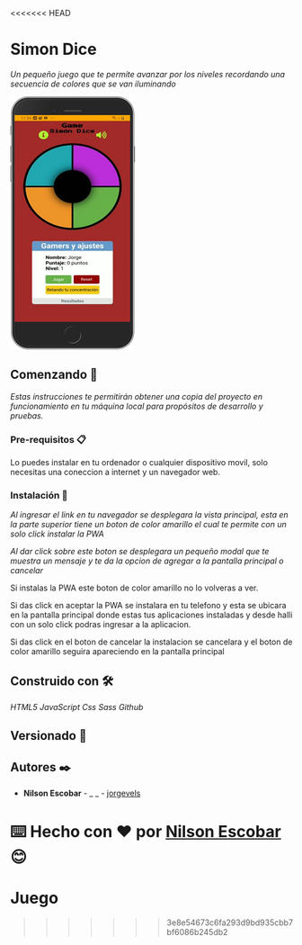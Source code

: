 <<<<<<< HEAD
# Simon Dice

_Un pequeño juego que te permite avanzar por los niveles recordando una secuencia de colores que se van iluminando_

![Captura de la App](./readme-static/captura.png)

## Comenzando 🚀

_Estas instrucciones te permitirán obtener una copia del proyecto en funcionamiento en tu máquina local para propósitos de desarrollo y pruebas._


### Pre-requisitos 📋

Lo puedes instalar en tu ordenador o cualquier dispositivo movil, solo necesitas una coneccion a internet y un navegador web.

### Instalación 🔧

_Al ingresar el link en tu navegador se desplegara la vista principal, esta en la parte superior tiene un boton de color amarillo el cual te permite con un solo click instalar la PWA_

_Al dar click sobre este boton se desplegara un pequeño modal que te muestra un mensaje y te da la opcion de agregar a la pantalla principal o cancelar_

Si instalas la PWA este boton de color amarillo no lo volveras a ver.

Si das click en aceptar la PWA se instalara en tu telefono y esta se ubicara en la pantalla principal donde estas tus aplicaciones instaladas y desde halli con un solo click podras ingresar a la aplicacion.

Si das click en el boton de cancelar la instalacion se cancelara y el boton de color amarillo seguira apareciendo en la pantalla principal

## Construido con 🛠️

_HTML5_
_JavaScript_
_Css_
_Sass_
_Github_

## Versionado 📌

## Autores ✒️

- **Nilson Escobar** - \_ \_ - [jorgevels](https://github.com/escnil994)






⌨️ Hecho con ❤️ por [Nilson Escobar](https://github.com/escnil994) 😊
=======
# Juego
>>>>>>> 3e8e54673c6fa293d9bd935cbb7bf6086b245db2
